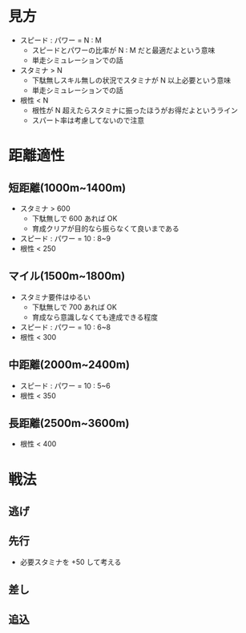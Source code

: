 # 見方
- スピード : パワー = N : M
    - スピードとパワーの比率が N : M だと最適だよという意味
    - 単走シミュレーションでの話
- スタミナ > N
    - 下駄無しスキル無しの状況でスタミナが N 以上必要という意味
    - 単走シミュレーションでの話
- 根性 < N
    - 根性が N 超えたらスタミナに振ったほうがお得だよというライン
    - スパート率は考慮してないので注意

# 距離適性

## 短距離(1000m~1400m)
- スタミナ > 600
    - 下駄無しで 600 あれば OK
    - 育成クリアが目的なら振らなくて良いまである
- スピード : パワー = 10 : 8~9
- 根性 < 250

## マイル(1500m~1800m)
- スタミナ要件はゆるい
    - 下駄無しで 700 あれば OK
    - 育成なら意識しなくても達成できる程度
- スピード : パワー = 10 : 6~8
- 根性 < 300

## 中距離(2000m~2400m)
- スピード : パワー = 10 : 5~6
- 根性 < 350

## 長距離(2500m~3600m)
- 根性 < 400

# 戦法

## 逃げ

## 先行
- 必要スタミナを +50 して考える

## 差し

## 追込
